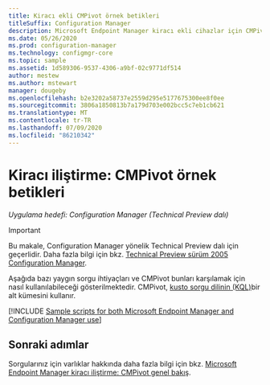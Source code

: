 ```yaml
---
title: Kiracı ekli CMPivot örnek betikleri
titleSuffix: Configuration Manager
description: Microsoft Endpoint Manager kiracı ekli cihazlar için CMPivot için betik örnekleri.
ms.date: 05/26/2020
ms.prod: configuration-manager
ms.technology: configmgr-core
ms.topic: sample
ms.assetid: 1d589306-9537-4306-a9bf-02c9771df514
author: mestew
ms.author: mstewart
manager: dougeby
ms.openlocfilehash: b2e3202a58737e2559d295e5177675300ee8f0ee
ms.sourcegitcommit: 3806a1850813b7a179d703e002bcc5c7eb1cb621
ms.translationtype: MT
ms.contentlocale: tr-TR
ms.lasthandoff: 07/09/2020
ms.locfileid: "86210342"
---
```

# <a name="tenant-attach-cmpivot-sample-scripts"></a>Kiracı iliştirme: CMPivot örnek betikleri
<!---->
*Uygulama hedefi: Configuration Manager (Technical Preview dalı)*

> [!Important]
> Bu makale, Configuration Manager yönelik Technical Preview dalı için geçerlidir. Daha fazla bilgi için bkz. [Technical Preview sürüm 2005 Configuration Manager](../core/get-started/2020/technical-preview-2005.md#bkmk_cmpivot).

Aşağıda bazı yaygın sorgu ihtiyaçları ve CMPivot bunları karşılamak için nasıl kullanılabileceği gösterilmektedir. CMPivot, [kusto sorgu dilinin (KQL)](https://docs.microsoft.com/azure/kusto/query/)bir alt kümesini kullanır.

[!INCLUDE [Sample scripts for both Microsoft Endpoint Manager and Configuration Manager use](../core/servers/manage/includes/cmpivot-samples-shared.md)]

## <a name="next-steps"></a>Sonraki adımlar

Sorgularınız için varlıklar hakkında daha fazla bilgi için bkz. [Microsoft Endpoint Manager kiracı iliştirme: CMPivot genel bakış](cmpivot-overview-attached.md).
